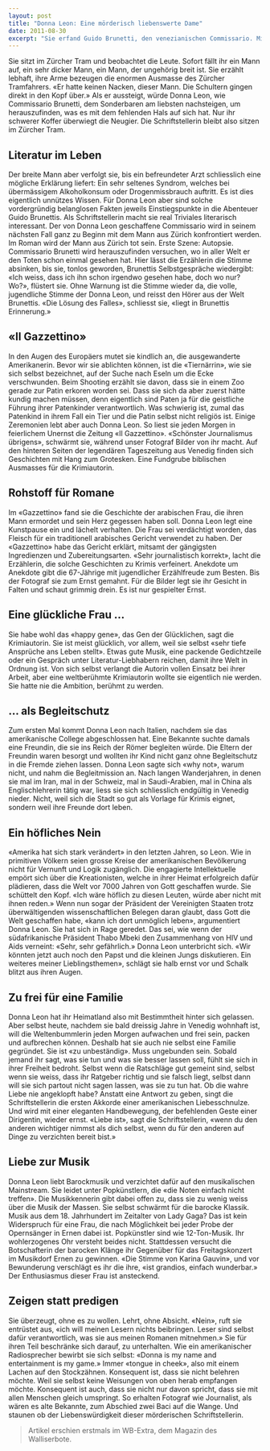 ```yaml
---
layout: post
title: "Donna Leon: Eine mörderisch liebenswerte Dame"
date: 2011-08-30
excerpt: "Sie erfand Guido Brunetti, den venezianischen Commissario. Mittlerweile hat er achtzehn Fälle gelöst und sie ist weltberühmt. Eine Begegnung mit Donna Leon."
---
```



Sie sitzt im Zürcher Tram und beobachtet die Leute. Sofort fällt ihr ein Mann auf, ein sehr dicker Mann, ein Mann, der ungehörig breit ist. Sie erzählt lebhaft, ihre Arme bezeugen die enormen Ausmasse des Zürcher Tramfahrers. «Er hatte keinen Nacken, dieser Mann. Die Schultern gingen direkt in den Kopf über.» Als er aussteigt, würde Donna Leon, wie Commissario Brunetti, dem Sonderbaren am liebsten nachsteigen, um herauszufinden, was es mit dem fehlenden Hals auf sich hat. Nur ihr schwerer Koffer überwiegt die Neugier. Die Schriftstellerin bleibt also sitzen im Zürcher Tram.

## Literatur im Leben

Der breite Mann aber verfolgt sie, bis ein befreundeter Arzt schliesslich eine mögliche Erklärung liefert: Ein sehr seltenes Syndrom, welches bei übermässigem Alkoholkonsum oder Drogenmissbrauch auftritt. Es ist dies eigentlich unnützes Wissen. Für Donna Leon aber sind solche vordergründig belanglosen Fakten jeweils Einstiegspunkte in die Abenteuer Guido Brunettis. Als Schriftstellerin macht sie real Triviales literarisch interessant. Der von Donna Leon geschaffene Commissario wird in seinem nächsten Fall ganz zu Beginn mit dem Mann aus Zürich konfrontiert werden. Im Roman wird der Mann aus Zürich tot sein. Erste Szene: Autopsie. Commissario Brunetti wird herauszufinden versuchen, wo in aller Welt er den Toten schon einmal gesehen hat. Hier lässt die Erzählerin die Stimme absinken, bis sie, tonlos geworden, Brunettis Selbstgespräche wiedergibt: «Ich weiss, dass ich ihn schon irgendwo gesehen habe, doch wo nur? Wo?», flüstert sie. Ohne Warnung ist die Stimme wieder da, die volle, jugendliche Stimme der Donna Leon, und reisst den Hörer aus der Welt Brunettis. «Die Lösung des Falles», schliesst sie, «liegt in Brunettis Erinnerung.»

## «Il Gazzettino»

In den Augen des Europäers mutet sie kindlich an, die ausgewanderte Amerikanerin. Bevor wir sie ablichten können, ist die «Tiernärrin», wie sie sich selbst bezeichnet, auf der Suche nach Eseln um die Ecke verschwunden. Beim Shooting erzählt sie davon, dass sie in einem Zoo gerade zur Patin erkoren worden sei. Dass sie sich da aber zuerst hätte kundig machen müssen, denn eigentlich sind Paten ja für die geistliche Führung ihrer Patenkinder verantwortlich. Was schwierig ist, zumal das Patenkind in ihrem Fall ein Tier und die Patin selbst nicht religiös ist. Einige Zeremonien lebt aber auch Donna Leon. So liest sie jeden Morgen in feierlichem Unernst die Zeitung «Il Gazzettino». «Schönster Journalismus übrigens», schwärmt sie, während unser Fotograf Bilder von ihr macht. Auf den hinteren Seiten der legendären Tageszeitung aus Venedig finden sich Geschichten mit Hang zum Grotesken. Eine Fundgrube biblischen Ausmasses für die Krimiautorin.

## Rohstoff für Romane

Im «Gazzettino» fand sie die Geschichte der arabischen Frau, die ihren Mann ermordet und sein Herz gegessen haben soll. Donna Leon legt eine Kunstpause ein und lächelt verhalten. Die Frau sei verdächtigt worden, das Fleisch für ein traditionell arabisches Gericht verwendet zu haben. Der «Gazzettino» habe das Gericht erklärt, mitsamt der gängigsten Ingredienzen und Zubereitungsarten. «Sehr journalistisch korrekt», lacht die Erzählerin, die solche Geschichten zu Krimis verfeinert. Anekdote um Anekdote gibt die 67-Jährige mit jugendlicher Erzählfreude zum Besten. Bis der Fotograf sie zum Ernst gemahnt. Für die Bilder legt sie ihr Gesicht in Falten und schaut grimmig drein. Es ist nur gespielter Ernst.

## Eine glückliche Frau ...

Sie habe wohl das «happy gene», das Gen der Glücklichen, sagt die Krimiautorin. Sie ist meist glücklich, vor allem, weil sie selbst «sehr tiefe Ansprüche ans Leben stellt». Etwas gute Musik, eine packende Gedichtzeile oder ein Gespräch unter Literatur-Liebhabern reichen, damit ihre Welt in Ordnung ist. Von sich selbst verlangt die Autorin vollen Einsatz bei ihrer Arbeit, aber eine weltberühmte Krimiautorin wollte sie eigentlich nie werden. Sie hatte nie die Ambition, berühmt zu werden.

## ... als Begleitschutz

Zum ersten Mal kommt Donna Leon nach Italien, nachdem sie das amerikanische College abgeschlossen hat. Eine Bekannte suchte damals eine Freundin, die sie ins Reich der Römer begleiten würde. Die Eltern der Freundin waren besorgt und wollten ihr Kind nicht ganz ohne Begleitschutz in die Fremde ziehen lassen. Donna Leon sagte sich «why not», warum nicht, und nahm die Begleitmission an. Nach langen Wanderjahren, in denen sie mal im Iran, mal in der Schweiz, mal in Saudi-Arabien, mal in China als Englischlehrerin tätig war, liess sie sich schliesslich endgültig in Venedig nieder. Nicht, weil sich die Stadt so gut als Vorlage für Krimis eignet, sondern weil ihre Freunde dort leben.

## Ein höfliches Nein

«Amerika hat sich stark verändert» in den letzten Jahren, so Leon. Wie in primitiven Völkern seien grosse Kreise der amerikanischen Bevölkerung nicht für Vernunft und Logik zugänglich. Die engagierte Intellektuelle empört sich über die Kreationisten, welche in ihrer Heimat erfolgreich dafür plädieren, dass die Welt vor 7000 Jahren von Gott geschaffen wurde. Sie schüttelt den Kopf. «Ich wäre höflich zu diesen Leuten, würde aber nicht mit ihnen reden.» Wenn nun sogar der Präsident der Vereinigten Staaten trotz überwältigenden wissenschaftlichen Belegen daran glaubt, dass Gott die Welt geschaffen habe, «kann ich dort unmöglich leben», argumentiert Donna Leon. Sie hat sich in Rage geredet. Das sei, wie wenn der südafrikanische Präsident Thabo Mbeki den Zusammenhang von HIV und Aids verneint: «Sehr, sehr gefährlich.» Donna Leon unterbricht sich. «Wir könnten jetzt auch noch den Papst und die kleinen Jungs diskutieren. Ein weiteres meiner Lieblingsthemen», schlägt sie halb ernst vor und Schalk blitzt aus ihren Augen.

## Zu frei für eine Familie

Donna Leon hat ihr Heimatland also mit Bestimmtheit hinter sich gelassen. Aber selbst heute, nachdem sie bald dreissig Jahre in Venedig wohnhaft ist, will die Weltenbummlerin jeden Morgen aufwachen und frei sein, packen und aufbrechen können. Deshalb hat sie auch nie selbst eine Familie gegründet. Sie ist «zu unbeständig». Muss ungebunden sein. Sobald jemand ihr sagt, was sie tun und was sie besser lassen soll, fühlt sie sich in ihrer Freiheit bedroht. Selbst wenn die Ratschläge gut gemeint sind, selbst wenn sie weiss, dass ihr Ratgeber richtig und sie falsch liegt, selbst dann will sie sich partout nicht sagen lassen, was sie zu tun hat. Ob die wahre Liebe nie angeklopft habe? Anstatt eine Antwort zu geben, singt die Schriftstellerin die ersten Akkorde einer amerikanischen Liebesschnulze. Und wird mit einer eleganten Handbewegung, der befehlenden Geste einer Dirigentin, wieder ernst. «Liebe ist», sagt die Schriftstellerin, «wenn du den anderen wichtiger nimmst als dich selbst, wenn du für den anderen auf Dinge zu verzichten bereit bist.»

## Liebe zur Musik

Donna Leon liebt Barockmusik und verzichtet dafür auf den musikalischen Mainstream. Sie leidet unter Popkünstlern, die «die Noten einfach nicht treffen». Die Musikkennerin gibt dabei offen zu, dass sie zu wenig weiss über die Musik der Massen. Sie selbst schwärmt für die barocke Klassik. Musik aus dem 18. Jahrhundert im Zeitalter von Lady Gaga? Das ist kein Widerspruch für eine Frau, die nach Möglichkeit bei jeder Probe der Opernsänger in Ernen dabei ist. Popkünstler sind wie 12-Ton-Musik. Ihr wohlerzogenes Ohr versteht beides nicht. Stattdessen versucht die Botschafterin der barocken Klänge ihr Gegenüber für das Freitagskonzert im Musikdorf Ernen zu gewinnen. «Die Stimme von Karina Gauvin», und vor Bewunderung verschlägt es ihr die ihre, «ist grandios, einfach wunderbar.» Der Enthusiasmus dieser Frau ist ansteckend.

## Zeigen statt predigen

Sie überzeugt, ohne es zu wollen. Lehrt, ohne Absicht. «Nein», ruft sie entrüstet aus, «ich will meinen Lesern nichts beibringen. Leser sind selbst dafür verantwortlich, was sie aus meinen Romanen mitnehmen.» Sie für ihren Teil beschränke sich darauf, zu unterhalten. Wie ein amerikanischer Radiosprecher bewirbt sie sich selbst: «Donna is my name and entertainment is my game.» Immer «tongue in cheek», also mit einem Lachen auf den Stockzähnen. Konsequent ist, dass sie nicht belehren möchte. Weil sie selbst keine Weisungen von oben herab empfangen möchte. Konsequent ist auch, dass sie nicht nur davon spricht, dass sie mit allen Menschen gleich umspringt. So erhalten Fotograf wie Journalist, als wären es alte Bekannte, zum Abschied zwei Baci auf die Wange. Und staunen ob der Liebenswürdigkeit dieser mörderischen Schriftstellerin.

> Artikel erschien erstmals im WB-Extra, dem Magazin des Walliserbote.